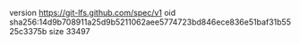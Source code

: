 version https://git-lfs.github.com/spec/v1
oid sha256:14d9b708911a25d9b5211062aee5774723bd846ece836e51baf31b5525c3375b
size 33497
